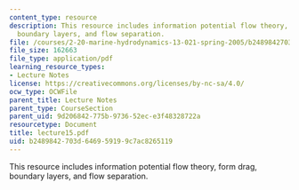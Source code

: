 ```yaml
---
content_type: resource
description: This resource includes information potential flow theory, form drag,
  boundary layers, and flow separation.
file: /courses/2-20-marine-hydrodynamics-13-021-spring-2005/b2489842703d646959199c7ac8265119_lecture15.pdf
file_size: 162663
file_type: application/pdf
learning_resource_types:
- Lecture Notes
license: https://creativecommons.org/licenses/by-nc-sa/4.0/
ocw_type: OCWFile
parent_title: Lecture Notes
parent_type: CourseSection
parent_uid: 9d206842-775b-9736-52ec-e3f48328722a
resourcetype: Document
title: lecture15.pdf
uid: b2489842-703d-6469-5919-9c7ac8265119
---
```

This resource includes information potential flow theory, form drag, boundary layers, and flow separation.